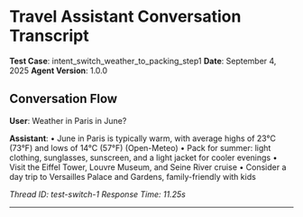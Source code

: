 # Travel Assistant Conversation Transcript

**Test Case**: intent_switch_weather_to_packing_step1
**Date**: September 4, 2025
**Agent Version**: 1.0.0

## Conversation Flow

**User**: Weather in Paris in June?

**Assistant**: • June in Paris is typically warm, with average highs of 23°C (73°F) and lows of 14°C (57°F) (Open-Meteo)
• Pack for summer: light clothing, sunglasses, sunscreen, and a light jacket for cooler evenings
• Visit the Eiffel Tower, Louvre Museum, and Seine River cruise
• Consider a day trip to Versailles Palace and Gardens, family-friendly with kids

*Thread ID: test-switch-1*
*Response Time: 11.25s*

---
